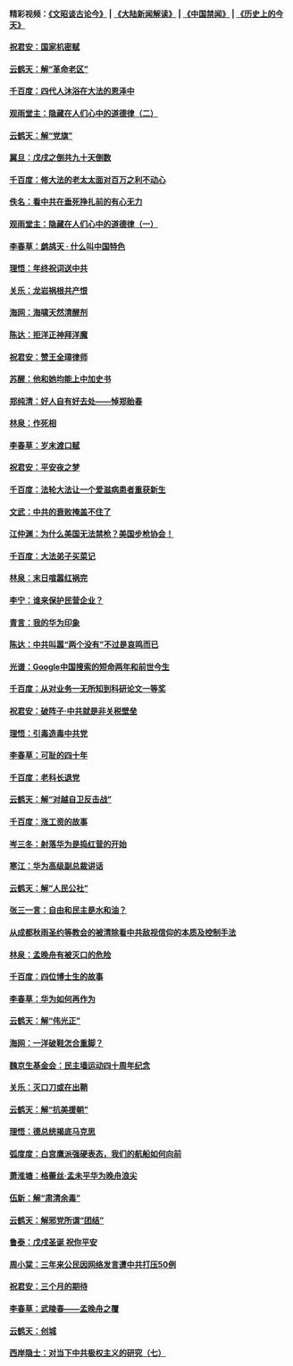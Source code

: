 #### 精彩视频：[《文昭谈古论今》](https://github.com/gfw-breaker/wenzhao/blob/master/README.md?t=12281231) | [《大陆新闻解读》](https://github.com/gfw-breaker/ntdtv-comedy/blob/master/README.md?t=12281231) | [《中国禁闻》](https://github.com/gfw-breaker/ntdtv-news/blob/master/README.md?t=12281231) | [《历史上的今天》](https://github.com/gfw-breaker/today-in-history/blob/master/README.md?t=12281231) 

#### [祝君安：国家机密赋](../pages/nsc993/n10937863.md?t=12281231) 

#### [云鹤天：解“革命老区”](../pages/nsc993/n10937858.md?t=12281231) 

#### [千百度：四代人沐浴在大法的恩泽中](../pages/nsc993/n10937630.md?t=12281231) 

#### [观雨堂主：隐藏在人们心中的道德律（二）](../pages/nsc993/n10937219.md?t=12281231) 

#### [云鹤天：解“党旗”](../pages/nsc993/n10937211.md?t=12281231) 

#### [冀旦：戊戌之倒共九十天倒数](../pages/nsc993/n10937168.md?t=12281231) 

#### [千百度：修大法的老太太面对百万之利不动心](../pages/nsc993/n10934913.md?t=12281231) 

#### [佚名：看中共在垂死挣扎前的有心无力](../pages/nsc993/n10934707.md?t=12281231) 

#### [观雨堂主：隐藏在人们心中的道德律（一）](../pages/nsc993/n10934699.md?t=12281231) 

#### [李春草：鹧鸪天 ‧ 什么叫中国特色](../pages/nsc993/n10934694.md?t=12281231) 

#### [理悟：年终祝词送中共](../pages/nsc993/n10933269.md?t=12281231) 

#### [关乐：龙岩祸根共产恨](../pages/nsc993/n10933253.md?t=12281231) 

#### [海网：海啸天然清醒剂](../pages/nsc993/n10933251.md?t=12281231) 

#### [陈达：拒洋正神拜洋魔](../pages/nsc993/n10933235.md?t=12281231) 

#### [祝君安：赞王全璋律师](../pages/nsc993/n10933273.md?t=12281231) 

#### [苏醒：他和她均能上中加史书](../pages/nsc993/n10933262.md?t=12281231) 

#### [郑纯清：好人自有好去处——悼郑贻春](../pages/nsc993/n10933256.md?t=12281231) 

#### [林泉：作死相](../pages/nsc993/n10933248.md?t=12281231) 

#### [李春草：岁末渡口赋](../pages/nsc993/n10933243.md?t=12281231) 

#### [祝君安：平安夜之梦](../pages/nsc993/n10931089.md?t=12281231) 

#### [千百度：法轮大法让一个爱滋病患者重获新生](../pages/nsc993/n10931128.md?t=12281231) 

#### [文武：中共的衰败掩盖不住了](../pages/nsc993/n10931085.md?t=12281231) 

#### [江仲渊：为什么美国无法禁枪？美国步枪协会！](../pages/nsc993/n10931078.md?t=12281231) 

#### [千百度：大法弟子买菜记](../pages/nsc993/n10929626.md?t=12281231) 

#### [林泉：末日喧嚣红祸完](../pages/nsc993/n10929158.md?t=12281231) 

#### [李宁：谁来保护民营企业？](../pages/nsc993/n10929049.md?t=12281231) 

#### [青言：我的华为印象](../pages/nsc993/n10927223.md?t=12281231) 

#### [陈达：中共叫嚣“两个没有”不过是哀鸣而已](../pages/nsc993/n10927213.md?t=12281231) 

#### [光谱：Google中国搜索的短命两年和前世今生](../pages/nsc993/n10927202.md?t=12281231) 

#### [千百度：从对业务一无所知到科研论文一等奖](../pages/nsc993/n10924400.md?t=12281231) 

#### [祝君安：破阵子‧中共就是非关税壁垒](../pages/nsc993/n10924033.md?t=12281231) 

#### [理悟：引毒造毒中共党](../pages/nsc993/n10922164.md?t=12281231) 

#### [李春草：可耻的四十年](../pages/nsc993/n10922095.md?t=12281231) 

#### [千百度：老科长退党](../pages/nsc993/n10922047.md?t=12281231) 

#### [云鹤天：解“对越自卫反击战”](../pages/nsc993/n10921340.md?t=12281231) 

#### [千百度：涨工资的故事](../pages/nsc993/n10919446.md?t=12281231) 

#### [岑三冬：射落华为是捣红营的开始](../pages/nsc993/n10919253.md?t=12281231) 

#### [寒江：华为高级副总裁讲话](../pages/nsc993/n10919239.md?t=12281231) 

#### [云鹤天：解“人民公社”](../pages/nsc993/n10917506.md?t=12281231) 

#### [张三一言：自由和民主是水和油？](../pages/nsc993/n10917501.md?t=12281231) 

#### [从成都秋雨圣约等教会的被清除看中共敌视信仰的本质及控制手法](../pages/nsc993/n10917309.md?t=12281231) 

#### [林泉：孟晚舟有被灭口的危险](../pages/nsc993/n10917305.md?t=12281231) 

#### [千百度：四位博士生的故事](../pages/nsc993/n10915623.md?t=12281231) 

#### [李春草：华为如何再作为](../pages/nsc993/n10915065.md?t=12281231) 

#### [云鹤天：解“伟光正”](../pages/nsc993/n10915024.md?t=12281231) 

#### [海网：一洋破鞋怎合重脚？](../pages/nsc993/n10914810.md?t=12281231) 

#### [魏京生基金会：民主墙运动四十周年纪念](../pages/nsc993/n10913787.md?t=12281231) 

#### [关乐：灭口刀或在出鞘](../pages/nsc993/n10910233.md?t=12281231) 

#### [云鹤天：解“抗美援朝”](../pages/nsc993/n10910225.md?t=12281231) 

#### [理悟：德总统揭底马克思](../pages/nsc993/n10907949.md?t=12281231) 

#### [弧度度：白宫鹰派强硬表态，我们的航船如何向前](../pages/nsc993/n10907681.md?t=12281231) 

#### [萧淮塘：格蕾丝‧孟未平华为晚舟浪尖](../pages/nsc993/n10907590.md?t=12281231) 

#### [伍新：解“肃清余毒”](../pages/nsc993/n10906830.md?t=12281231) 

#### [云鹤天：解邪党所谓“团结”](../pages/nsc993/n10906823.md?t=12281231) 

#### [鲁泰：戊戌圣诞 祝你平安](../pages/nsc993/n10906813.md?t=12281231) 

#### [周小棠：三年来公民因网络发言遭中共打压50例](../pages/nsc993/n10906801.md?t=12281231) 

#### [祝君安：三个月的期待](../pages/nsc993/n10906797.md?t=12281231) 

#### [李春草：武陵春——孟晚舟之覆](../pages/nsc993/n10904804.md?t=12281231) 

#### [云鹤天：创城](../pages/nsc993/n10904572.md?t=12281231) 

#### [西岸隐士：对当下中共极权主义的研究（七）](../pages/nsc993/n10894592.md?t=12281231) 

